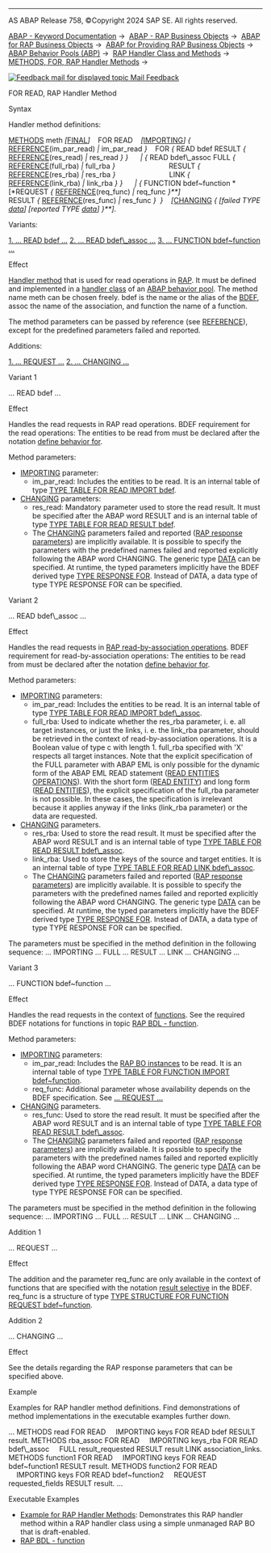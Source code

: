   

* * *

AS ABAP Release 758, ©Copyright 2024 SAP SE. All rights reserved.

[ABAP - Keyword Documentation](javascript:call_link\('abenabap.htm'\)) →  [ABAP - RAP Business Objects](javascript:call_link\('abenabap_rap.htm'\)) →  [ABAP for RAP Business Objects](javascript:call_link\('abenabap_for_rap_bos.htm'\)) →  [ABAP for Providing RAP Business Objects](javascript:call_link\('abenabap_provide_rap_bos.htm'\)) →  [ABAP Behavior Pools (ABP)](javascript:call_link\('abenabap_behavior_pools.htm'\)) →  [RAP Handler Class and Methods](javascript:call_link\('abenabp_handler_class.htm'\)) →  [METHODS, FOR, RAP Handler Methods](javascript:call_link\('abapmethods_for_rap_behv.htm'\)) → 

 [![](Mail.gif?object=Mail.gif "Feedback mail for displayed topic") Mail Feedback](mailto:f1_help@sap.com?subject=Feedback%20on%20ABAP%20Documentation&body=Document:%20FOR%20READ%2C%20RAP%20Handler%20Method%2C%20ABAPHANDLER_METH_READ%2C%20758%0D%0A%0D%0AError:%0D%0A%0D%0A%0D%0A%0D%0ASuggestion%20for%20improvement:)

FOR READ, RAP Handler Method

Syntax

Handler method definitions:

[METHODS](javascript:call_link\('abapmethods.htm'\)) meth *\[*[FINAL](javascript:call_link\('abapmethods_abstract_final.htm'\))*\]*
   FOR READ
   *\[*[IMPORTING](javascript:call_link\('abapmethods_general.htm'\))*\]* *{* [REFERENCE](javascript:call_link\('abapmethods_parameters.htm'\))(im\_par\_read) *|* im\_par\_read *}*
   FOR *{* READ bdef RESULT *{* [REFERENCE](javascript:call_link\('abapmethods_parameters.htm'\))(res\_read) *|* res\_read *}* *}*
     *|* *{* READ bdef\\\_assoc FULL *{* [REFERENCE](javascript:call_link\('abapmethods_parameters.htm'\))(full\_rba) *|* full\_rba *}*
                          RESULT *{* [REFERENCE](javascript:call_link\('abapmethods_parameters.htm'\))(res\_rba) *|* res\_rba *}*
                          LINK *{* [REFERENCE](javascript:call_link\('abapmethods_parameters.htm'\))(link\_rba) *|* link\_rba *}* *}*
     *|* *{* FUNCTION bdef~function *\[*REQUEST *{* [REFERENCE](javascript:call_link\('abapmethods_parameters.htm'\))(req\_func) *|* req\_func *}**\]*
                                 RESULT *{* [REFERENCE](javascript:call_link\('abapmethods_parameters.htm'\))(res\_func) *|* res\_func *}*  *}*
   *\[*[CHANGING](javascript:call_link\('abapmethods_general.htm'\)) *{* *\[*failed TYPE [data](javascript:call_link\('abenbuilt_in_types_generic.htm'\))*\]* *\[*reported TYPE [data](javascript:call_link\('abenbuilt_in_types_generic.htm'\))*\]* *}**\]*.

Variants:

[1\. ... READ bdef ...](#!ABAP_VARIANT_1@1@)
[2\. ... READ bdef\\\_assoc ...](#!ABAP_VARIANT_2@2@)
[3\. ... FUNCTION bdef~function ...](#!ABAP_VARIANT_3@3@)

Effect

[Handler method](javascript:call_link\('abenabp_handler_method_glosry.htm'\) "Glossary Entry") that is used for read operations in [RAP](javascript:call_link\('abenrap_glosry.htm'\) "Glossary Entry"). It must be defined and implemented in a [handler class](javascript:call_link\('abenabp_handler_class_glosry.htm'\) "Glossary Entry") of an [ABAP behavior pool](javascript:call_link\('abenbehavior_pool_glosry.htm'\) "Glossary Entry"). The method name meth can be chosen freely. bdef is the name or the alias of the [BDEF](javascript:call_link\('abencds_behavior_definition_glosry.htm'\) "Glossary Entry"), assoc the name of the association, and function the name of a function.

The method parameters can be passed by reference (see [REFERENCE](javascript:call_link\('abapmethods_parameters.htm'\))), except for the predefined parameters failed and reported.

Additions:

[1\. ... REQUEST ...](#!ABAP_ADDITION_1@1@)
[2\. ... CHANGING ...](#!ABAP_ADDITION_2@2@)

Variant 1   

... READ bdef ...

Effect

Handles the read requests in RAP read operations. BDEF requirement for the read operations: The entities to be read from must be declared after the notation [define behavior for](javascript:call_link\('abenbdl_define_beh.htm'\)).

Method parameters:

-   [IMPORTING](javascript:call_link\('abapmethods_general.htm'\)) parameter:
    -   im\_par\_read: Includes the entities to be read. It is an internal table of type [TYPE TABLE FOR READ IMPORT bdef](javascript:call_link\('abaptype_table_for.htm'\)).
-   [CHANGING](javascript:call_link\('abapmethods_general.htm'\)) parameters:
    -   res\_read: Mandatory parameter used to store the read result. It must be specified after the ABAP word RESULT and is an internal table of type [TYPE TABLE FOR READ RESULT bdef](javascript:call_link\('abaptype_table_for.htm'\)).
    -   The [CHANGING](javascript:call_link\('abapmethods_general.htm'\)) parameters failed and reported ([RAP response parameters](javascript:call_link\('abenrap_response_param_glosry.htm'\) "Glossary Entry")) are implicitly available. It is possible to specify the parameters with the predefined names failed and reported explicitly following the ABAP word CHANGING. The generic type [DATA](javascript:call_link\('abenbuilt_in_types_generic.htm'\)) can be specified. At runtime, the typed parameters implicitly have the BDEF derived type [TYPE RESPONSE FOR](javascript:call_link\('abaptype_response_for.htm'\)). Instead of DATA, a data type of type TYPE RESPONSE FOR can be specified.

Variant 2   

... READ bdef\\\_assoc ...

Effect

Handles the read requests in [RAP read-by-association operations](javascript:call_link\('abenrap_rba_operation_glosry.htm'\) "Glossary Entry"). BDEF requirement for read-by-association operations: The entities to be read from must be declared after the notation [define behavior for](javascript:call_link\('abenbdl_define_beh.htm'\)).

Method parameters:

-   [IMPORTING](javascript:call_link\('abapmethods_general.htm'\)) parameters:
    -   im\_par\_read: Includes the entities to be read. It is an internal table of type [TYPE TABLE FOR READ IMPORT bdef\\\_assoc](javascript:call_link\('abaptype_table_for.htm'\)).
    -   full\_rba: Used to indicate whether the res\_rba parameter, i. e. all target instances, or just the links, i. e. the link\_rba parameter, should be retrieved in the context of read-by-association operations. It is a Boolean value of type c with length 1. full\_rba specified with 'X' respects all target instances. Note that the explicit specification of the FULL parameter with ABAP EML is only possible for the dynamic form of the ABAP EML READ statement ([READ ENTITIES OPERATIONS](javascript:call_link\('abapread_entities_operations.htm'\))). With the short form ([READ ENTITY](javascript:call_link\('abapread_entity_short.htm'\))) and long form ([READ ENTITIES](javascript:call_link\('abapread_entities_long.htm'\))), the explicit specification of the full\_rba parameter is not possible. In these cases, the specification is irrelevant because it applies anyway if the links (link\_rba parameter) or the data are requested.
-   [CHANGING](javascript:call_link\('abapmethods_general.htm'\)) parameters.
    -   res\_rba: Used to store the read result. It must be specified after the ABAP word RESULT and is an internal table of type [TYPE TABLE FOR READ RESULT bdef\\\_assoc](javascript:call_link\('abaptype_table_for.htm'\)).
    -   link\_rba: Used to store the keys of the source and target entities. It is an internal table of type [TYPE TABLE FOR READ LINK bdef\\\_assoc](javascript:call_link\('abaptype_table_for.htm'\)).
    -   The [CHANGING](javascript:call_link\('abapmethods_general.htm'\)) parameters failed and reported ([RAP response parameters](javascript:call_link\('abenrap_response_param_glosry.htm'\) "Glossary Entry")) are implicitly available. It is possible to specify the parameters with the predefined names failed and reported explicitly following the ABAP word CHANGING. The generic type [DATA](javascript:call_link\('abenbuilt_in_types_generic.htm'\)) can be specified. At runtime, the typed parameters implicitly have the BDEF derived type [TYPE RESPONSE FOR](javascript:call_link\('abaptype_response_for.htm'\)). Instead of DATA, a data type of type TYPE RESPONSE FOR can be specified.

The parameters must be specified in the method definition in the following sequence: ... IMPORTING ... FULL ... RESULT ... LINK ... CHANGING ...

Variant 3   

... FUNCTION bdef~function ...

Effect

Handles the read requests in the context of [functions](javascript:call_link\('abenbdl_function.htm'\)). See the required BDEF notations for functions in topic [RAP BDL - function](javascript:call_link\('abenbdl_function.htm'\)).

Method parameters:

-   [IMPORTING](javascript:call_link\('abapmethods_general.htm'\)) parameters:
    -   im\_par\_read: Includes the [RAP BO instances](javascript:call_link\('abenrap_bo_instance_glosry.htm'\) "Glossary Entry") to be read. It is an internal table of type [TYPE TABLE FOR FUNCTION IMPORT bdef~function](javascript:call_link\('abaptype_table_for.htm'\)).
    -   req\_func: Additional parameter whose availability depends on the BDEF specification. See [... REQUEST ...](abaphandler_meth_modify.htm#!ABAP_ADDITION_1@1@)
-   [CHANGING](javascript:call_link\('abapmethods_general.htm'\)) parameters.
    -   res\_func: Used to store the read result. It must be specified after the ABAP word RESULT and is an internal table of type [TYPE TABLE FOR READ RESULT bdef\\\_assoc](javascript:call_link\('abaptype_table_for.htm'\)).
    -   The [CHANGING](javascript:call_link\('abapmethods_general.htm'\)) parameters failed and reported ([RAP response parameters](javascript:call_link\('abenrap_response_param_glosry.htm'\) "Glossary Entry")) are implicitly available. It is possible to specify the parameters with the predefined names failed and reported explicitly following the ABAP word CHANGING. The generic type [DATA](javascript:call_link\('abenbuilt_in_types_generic.htm'\)) can be specified. At runtime, the typed parameters implicitly have the BDEF derived type [TYPE RESPONSE FOR](javascript:call_link\('abaptype_response_for.htm'\)). Instead of DATA, a data type of type TYPE RESPONSE FOR can be specified.

The parameters must be specified in the method definition in the following sequence: ... IMPORTING ... FULL ... RESULT ... LINK ... CHANGING ...

Addition 1   

... REQUEST ...

Effect

The addition and the parameter req\_func are only available in the context of functions that are specified with the notation [result selective](javascript:call_link\('abenbdl_action_output_para.htm'\)) in the BDEF. req\_func is a structure of type [TYPE STRUCTURE FOR FUNCTION REQUEST bdef~function](javascript:call_link\('abaptype_structure_for.htm'\)).

Addition 2   

... CHANGING ...

Effect

See the details regarding the RAP response parameters that can be specified above.

Example

Examples for RAP handler method definitions. Find demonstrations of method implementations in the executable examples further down.

...
METHODS read FOR READ
    IMPORTING keys FOR READ bdef RESULT result.
METHODS rba\_assoc FOR READ
    IMPORTING keys\_rba FOR READ bdef\\\_assoc
    FULL result\_requested RESULT result LINK association\_links.
METHODS function1 FOR READ
    IMPORTING keys FOR READ bdef~function1 RESULT result.
METHODS function2 FOR READ
    IMPORTING keys FOR READ bdef~function2
    REQUEST requested\_fields RESULT result.
...

Executable Examples

-   [Example for RAP Handler Methods](javascript:call_link\('abenrap_handler_methods_abexa.htm'\)): Demonstrates this RAP handler method within a RAP handler class using a simple unmanaged RAP BO that is draft-enabled.
-   [RAP BDL - function](javascript:call_link\('abenbdl_function_abexa.htm'\))